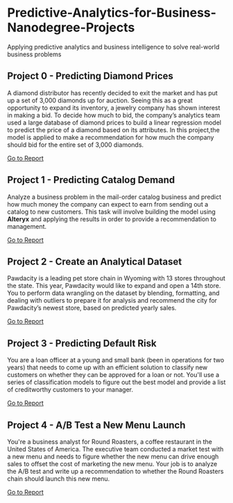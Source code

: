 # Predictive-Analytics-for-Business-Nanodegree-Projects
Applying predictive analytics and business intelligence to solve real-world business problems

## Project 0 - Predicting Diamond Prices
A diamond distributor has recently decided to exit the market and has put up a set of 3,000 diamonds up for auction. Seeing this as a great opportunity to expand its 
inventory, a jewelry company has shown interest in making a bid. To decide how much to bid, the company’s analytics team used a large database of diamond prices to 
build a linear regression model to predict the price of a diamond based on its attributes. In this project,the model is applied to make a recommendation for how much 
the company should bid for the entire set of 3,000 diamonds.

[Go to Report](Project-0_Predicting-Diamond-Prices/Project-0_Report.png)

## Project 1 - Predicting Catalog Demand
Analyze a business problem in the mail-order catalog business and predict how much money the company can expect to earn from sending out a catalog to new customers. 
This task will involve building the model using **Alteryx** and applying the results in order to provide a recommendation to management.

[Go to Report](Project-1_Predicting-Catalog-Demand/Project-1_Report.png)

## Project 2 - Create an Analytical Dataset
Pawdacity is a leading pet store chain in Wyoming with 13 stores throughout the state. This year, Pawdacity would like to expand and open a 14th store. You to perform 
data wrangling on the dataset by blending, formatting, and dealing with outliers to prepare it for analysis and recommend the city for Pawdacity’s newest store, based 
on predicted yearly sales.

[Go to Report](Project-2_Create-an-Analytical-Dataset/Project-2_Report.png)

## Project 3 - Predicting Default Risk
You are a loan officer at a young and small bank (been in operations for two years) that needs to come up with an efficient solution to classify new customers on 
whether they can be approved for a loan or not. You'll use a series of classification models to figure out the best model and provide a list of creditworthy customers 
to your manager.

[Go to Report](Project-3_Predicting-Default-Risk/Project-3_Report.png)

## Project 4 - A/B Test a New Menu Launch
You're a business analyst for Round Roasters, a coffee restaurant in the United States of America. The executive team conducted a market test with a new menu and needs 
to figure whether the new menu can drive enough sales to offset the cost of marketing the new menu. Your job is to analyze the A/B test and write up a recommendation 
to whether the Round Roasters chain should launch this new menu.

[Go to Report](Project-4_A/B-Test-a-New-Menu-Launch/Project-4_Report.png)
